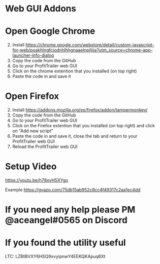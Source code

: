 # Web GUI Addons
# Open Google Chrome
2. Install https://chrome.google.com/webstore/detail/custom-javascript-for-web/poakhlngfciodnhlhhgnaaelnpjljija?utm_source=chrome-app-launcher-info-dialog
3. Copy the code from the GitHub
4. Go to your ProfitTrailer web GUI
5. Click on the chrome extention that you installed (on top right)
6. Paste the code in and save it

# Open Firefox
2. Install https://addons.mozilla.org/es/firefox/addon/tampermonkey/
3. Copy the code from the GitHub
4. Go to your ProfitTrailer web GUI
5. Click on the Firefox extention that you installed (on top right) and click on "Add new script"
6. Paste the code in and save it, close the tab and return to your ProfitTrailer web GUI
7. Reload the ProfitTrailer web GUI

# Setup Video

https://youtu.be/h78xvH5XYgo

Example https://gyazo.com/75db15ab952c8cc4f49317c2aa1ec4dd

# If you need any help please PM @aceangel#0565 on Discord

# If you found the utility useful

LTC: LZBtBVXY6HSQ9xvyipnwY4EEKQKApuq6Xt
